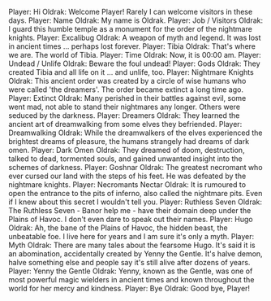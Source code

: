 Player: Hi
Oldrak: Welcome Player! Rarely I can welcome visitors in these days.
Player: Name
Oldrak: My name is Oldrak.
Player: Job / Visitors
Oldrak: I guard this humble temple as a monument for the order of the nightmare knights.
Player: Excalibug
Oldrak: A weapon of myth and legend. It was lost in ancient times ... perhaps lost forever.
Player: Tibia
Oldrak: That's where we are. The world of Tibia.
Player: Time
Oldrak: Now, it is 00:00 am.
Player: Undead / Unlife
Oldrak: Beware the foul undead!
Player: Gods
Oldrak: They created Tibia and all life on it ... and unlife, too.
Player: Nightmare Knights
Oldrak: This ancient order was created by a circle of wise humans who were called 'the dreamers'. The order became extinct a long time ago.
Player: Extinct
Oldrak: Many perished in their battles against evil, some went mad, not able to stand their nightmares any longer. Others were seduced by the darkness.
Player: Dreamers
Oldrak: They learned the ancient art of dreamwalking from some elves they befriended.
Player: Dreamwalking
Oldrak: While the dreamwalkers of the elves experienced the brightest dreams of pleasure, the humans strangely had dreams of dark omen.
Player: Dark Omen
Oldrak: They dreamed of doom, destruction, talked to dead, tormented souls, and gained unwanted insight into the schemes of darkness.
Player: Goshnar
Oldrak: The greatest necromant who ever cursed our land with the steps of his feet. He was defeated by the nightmare knights.
Player: Necromants Nectar
Oldrak: It is rumoured to open the entrance to the pits of inferno, also called the nightmare pits. Even if I knew about this secret I wouldn't tell you.
Player: Ruthless Seven
Oldrak: The Ruthless Seven - Banor help me - have their domain deep under the Plains of Havoc. I don't even dare to speak out their names.
Player: Hugo
Oldrak: Ah, the bane of the Plains of Havoc, the hidden beast, the unbeatable foe. I live here for years and I am sure it's only a myth.
Player: Myth
Oldrak: There are many tales about the fearsome Hugo. It's said it is an abomination, accidentally created by Yenny the Gentle. It's halve demon, halve something else and people say it's still alive after dozens of years.
Player: Yenny the Gentle
Oldrak: Yenny, known as the Gentle, was one of most powerful magic wielders in ancient times and known throughout the world for her mercy and kindness.
Player: Bye
Oldrak: Good bye, Player!